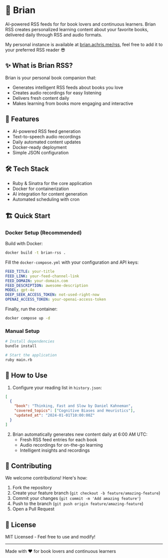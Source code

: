 # 🧠 Brian

AI-powered RSS feeds for for book lovers and continuous learners. Brian RSS creates personalized learning content about your favorite books, delivered daily through RSS and audio formats.

My personal instance is available at [brian.achris.me/rss](https://brian.achris.me/rss), feel free to add it to your preferred RSS reader 😎

## ✨ What is Brian RSS?

Brian is your personal book companion that:

- Generates intelligent RSS feeds about books you love
- Creates audio recordings for easy listening
- Delivers fresh content daily
- Makes learning from books more engaging and interactive

## 🚀 Features

- AI-powered RSS feed generation
- Text-to-speech audio recordings
- Daily automated content updates
- Docker-ready deployment
- Simple JSON configuration

## 🛠️ Tech Stack

- Ruby & Sinatra for the core application
- Docker for containerization
- AI integration for content generation
- Automated scheduling with cron

## 🏗️ Quick Start

### Docker Setup (Recommended)

Build with Docker:

```bash
docker build -t brian-rss .
```

Fill the `docker-compose.yml` with your configuration and API keys:

```yaml
FEED_TITLE: your-title
FEED_LINK: your-feed-channel-link
FEED_DOMAIN: your-domain.com
FEED_DESCRIPTION: awesome-description
MODEL: gpt-4o
DEEP_SEEK_ACCESS_TOKEN: not-used-right-now
OPENAI_ACCESS_TOKEN: your-openai-access-token
```

Finally, run the container:

```bash
docker compose up -d
```

### Manual Setup

```bash
# Install dependencies
bundle install

# Start the application
ruby main.rb
```

## 📖 How to Use

1. Configure your reading list in `history.json`:

```json
[
  {
    "book": "Thinking, Fast and Slow by Daniel Kahneman",
    "covered_topics": ["Cognitive Biases and Heuristics"],
    "updated_at": "2024-01-01T10:00:00Z"
  }
]
```

2. Brian automatically generates new content daily at 6:00 AM UTC:
   - Fresh RSS feed entries for each book
   - Audio recordings for on-the-go learning
   - Intelligent insights and recordings

## 🤝 Contributing

We welcome contributions! Here's how:

1. Fork the repository
2. Create your feature branch (`git checkout -b feature/amazing-feature`)
3. Commit your changes (`git commit -m 'Add amazing feature'`)
4. Push to the branch (`git push origin feature/amazing-feature`)
5. Open a Pull Request

## 📝 License

MIT Licensed - Feel free to use and modify!

---

Made with ❤️ for book lovers and continuous learners

